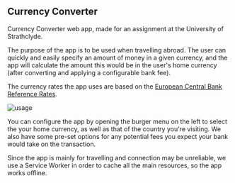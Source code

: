## Currency Converter
Currency Converter web app, made for an assignment at the University of Strathclyde. 

The purpose of the app is to be used when travelling abroad. The user can quickly and easily specify an amount of money in a given currency, and the app will calculate the amount this would be in the user's home currency (after converting and applying a configurable bank fee).

The currency rates the app uses are based on the [European Central Bank Reference Rates](https://www.ecb.europa.eu/stats/eurofxref/eurofxref-daily.xml).

![usage](https://user-images.githubusercontent.com/47461489/112997839-5cd32d00-9165-11eb-83fa-3a57e0fb4a6e.gif)

You can configure the app by opening the burger menu on the left to select the your home currency, as well as that of the country you're visiting. We also have some pre-set options for any potential fees you expect your bank would take on the transaction.

Since the app is mainly for travelling and connection may be unreliable, we use a Service Worker in order to cache all the main resources, so the app works offline. 
